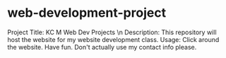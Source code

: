 # web-development-project
Project Title: KC M Web Dev Projects \n
Description: This repository will host the website for my website development class.
Usage: Click around the website. Have fun. Don't actually use my contact info please.
